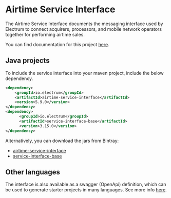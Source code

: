 # Airtime Service Interface

The Airtime Service Interface documents the messaging interface used by Electrum to connect acquirers, processors, and mobile network operators together for performing airtime sales.

You can find documentation for this project [here](https://electrumpayments.github.io/airtime-service-interface-docs/).

## Java projects

To include the service interface into your maven project, include the below dependency.

```xml
<dependency>
    <groupId>io.electrum</groupId>
    <artifactId>airtime-service-interface</artifactId>
    <version>5.9.0</version>
</dependency>
<dependency>
      <groupId>io.electrum</groupId>
      <artifactId>service-interface-base</artifactId>
      <version>3.15.0</version>
</dependency>
```

Alternatively, you can download the jars from Bintray:
- [airtime-service-interface](https://bintray.com/electrumpayments/java-open-source/airtime-service-interface)
- [service-interface-base](https://bintray.com/electrumpayments/java-open-source/service-interface-base)

## Other languages

The interface is also available as a swagger (OpenApi) definition, which can be used to generate starter projects in many languages. See more info [here](https://electrumpayments.github.io/airtime-service-interface-docs/specification/swagger).
